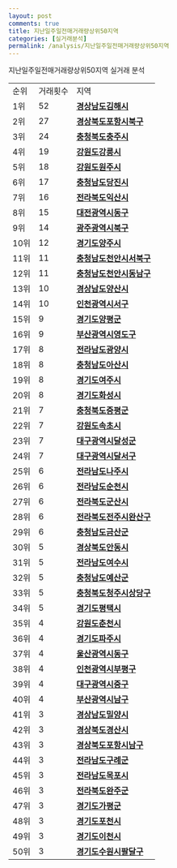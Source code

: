 ```yaml
---
layout: post
comments: true
title: 지난일주일전매거래량상위50지역
categories: [실거래분석]
permalink: /analysis/지난일주일전매거래량상위50지역
---
```


지난일주일전매거래량상위50지역 실거래 분석

<table>
  <tr>
    <td>순위</td>
    <td>거래횟수</td>
    <td>지역</td>
  </tr>

  <tr>
    <td>1위</td>
    <td>52</td>
    <td colspan="4" style="font-weight: bold;"><a href="/apt/경상남도김해시">경상남도김해시 </a></td>
  </tr>

  <tr>
    <td>2위</td>
    <td>27</td>
    <td colspan="4" style="font-weight: bold;"><a href="/apt/경상북도포항시북구">경상북도포항시북구 </a></td>
  </tr>

  <tr>
    <td>3위</td>
    <td>24</td>
    <td colspan="4" style="font-weight: bold;"><a href="/apt/충청북도충주시">충청북도충주시 </a></td>
  </tr>

  <tr>
    <td>4위</td>
    <td>19</td>
    <td colspan="4" style="font-weight: bold;"><a href="/apt/강원도강릉시">강원도강릉시 </a></td>
  </tr>

  <tr>
    <td>5위</td>
    <td>18</td>
    <td colspan="4" style="font-weight: bold;"><a href="/apt/강원도원주시">강원도원주시 </a></td>
  </tr>

  <tr>
    <td>6위</td>
    <td>17</td>
    <td colspan="4" style="font-weight: bold;"><a href="/apt/충청남도당진시">충청남도당진시 </a></td>
  </tr>

  <tr>
    <td>7위</td>
    <td>16</td>
    <td colspan="4" style="font-weight: bold;"><a href="/apt/전라북도익산시">전라북도익산시 </a></td>
  </tr>

  <tr>
    <td>8위</td>
    <td>15</td>
    <td colspan="4" style="font-weight: bold;"><a href="/apt/대전광역시동구">대전광역시동구 </a></td>
  </tr>

  <tr>
    <td>9위</td>
    <td>14</td>
    <td colspan="4" style="font-weight: bold;"><a href="/apt/광주광역시북구">광주광역시북구 </a></td>
  </tr>

  <tr>
    <td>10위</td>
    <td>12</td>
    <td colspan="4" style="font-weight: bold;"><a href="/apt/경기도양주시">경기도양주시 </a></td>
  </tr>

  <tr>
    <td>11위</td>
    <td>11</td>
    <td colspan="4" style="font-weight: bold;"><a href="/apt/충청남도천안시서북구">충청남도천안시서북구 </a></td>
  </tr>

  <tr>
    <td>12위</td>
    <td>11</td>
    <td colspan="4" style="font-weight: bold;"><a href="/apt/충청남도천안시동남구">충청남도천안시동남구 </a></td>
  </tr>

  <tr>
    <td>13위</td>
    <td>10</td>
    <td colspan="4" style="font-weight: bold;"><a href="/apt/경상남도양산시">경상남도양산시 </a></td>
  </tr>

  <tr>
    <td>14위</td>
    <td>10</td>
    <td colspan="4" style="font-weight: bold;"><a href="/apt/인천광역시서구">인천광역시서구 </a></td>
  </tr>

  <tr>
    <td>15위</td>
    <td>9</td>
    <td colspan="4" style="font-weight: bold;"><a href="/apt/경기도양평군">경기도양평군 </a></td>
  </tr>

  <tr>
    <td>16위</td>
    <td>9</td>
    <td colspan="4" style="font-weight: bold;"><a href="/apt/부산광역시영도구">부산광역시영도구 </a></td>
  </tr>

  <tr>
    <td>17위</td>
    <td>8</td>
    <td colspan="4" style="font-weight: bold;"><a href="/apt/전라남도광양시">전라남도광양시 </a></td>
  </tr>

  <tr>
    <td>18위</td>
    <td>8</td>
    <td colspan="4" style="font-weight: bold;"><a href="/apt/충청남도아산시">충청남도아산시 </a></td>
  </tr>

  <tr>
    <td>19위</td>
    <td>8</td>
    <td colspan="4" style="font-weight: bold;"><a href="/apt/경기도여주시">경기도여주시 </a></td>
  </tr>

  <tr>
    <td>20위</td>
    <td>8</td>
    <td colspan="4" style="font-weight: bold;"><a href="/apt/경기도화성시">경기도화성시 </a></td>
  </tr>

  <tr>
    <td>21위</td>
    <td>7</td>
    <td colspan="4" style="font-weight: bold;"><a href="/apt/충청북도증평군">충청북도증평군 </a></td>
  </tr>

  <tr>
    <td>22위</td>
    <td>7</td>
    <td colspan="4" style="font-weight: bold;"><a href="/apt/강원도속초시">강원도속초시 </a></td>
  </tr>

  <tr>
    <td>23위</td>
    <td>7</td>
    <td colspan="4" style="font-weight: bold;"><a href="/apt/대구광역시달성군">대구광역시달성군 </a></td>
  </tr>

  <tr>
    <td>24위</td>
    <td>7</td>
    <td colspan="4" style="font-weight: bold;"><a href="/apt/대구광역시달서구">대구광역시달서구 </a></td>
  </tr>

  <tr>
    <td>25위</td>
    <td>6</td>
    <td colspan="4" style="font-weight: bold;"><a href="/apt/전라남도나주시">전라남도나주시 </a></td>
  </tr>

  <tr>
    <td>26위</td>
    <td>6</td>
    <td colspan="4" style="font-weight: bold;"><a href="/apt/전라남도순천시">전라남도순천시 </a></td>
  </tr>

  <tr>
    <td>27위</td>
    <td>6</td>
    <td colspan="4" style="font-weight: bold;"><a href="/apt/전라북도군산시">전라북도군산시 </a></td>
  </tr>

  <tr>
    <td>28위</td>
    <td>6</td>
    <td colspan="4" style="font-weight: bold;"><a href="/apt/전라북도전주시완산구">전라북도전주시완산구 </a></td>
  </tr>

  <tr>
    <td>29위</td>
    <td>6</td>
    <td colspan="4" style="font-weight: bold;"><a href="/apt/충청남도금산군">충청남도금산군 </a></td>
  </tr>

  <tr>
    <td>30위</td>
    <td>5</td>
    <td colspan="4" style="font-weight: bold;"><a href="/apt/경상북도안동시">경상북도안동시 </a></td>
  </tr>

  <tr>
    <td>31위</td>
    <td>5</td>
    <td colspan="4" style="font-weight: bold;"><a href="/apt/전라남도여수시">전라남도여수시 </a></td>
  </tr>

  <tr>
    <td>32위</td>
    <td>5</td>
    <td colspan="4" style="font-weight: bold;"><a href="/apt/충청남도예산군">충청남도예산군 </a></td>
  </tr>

  <tr>
    <td>33위</td>
    <td>5</td>
    <td colspan="4" style="font-weight: bold;"><a href="/apt/충청북도청주시상당구">충청북도청주시상당구 </a></td>
  </tr>

  <tr>
    <td>34위</td>
    <td>5</td>
    <td colspan="4" style="font-weight: bold;"><a href="/apt/경기도평택시">경기도평택시 </a></td>
  </tr>

  <tr>
    <td>35위</td>
    <td>4</td>
    <td colspan="4" style="font-weight: bold;"><a href="/apt/강원도춘천시">강원도춘천시 </a></td>
  </tr>

  <tr>
    <td>36위</td>
    <td>4</td>
    <td colspan="4" style="font-weight: bold;"><a href="/apt/경기도파주시">경기도파주시 </a></td>
  </tr>

  <tr>
    <td>37위</td>
    <td>4</td>
    <td colspan="4" style="font-weight: bold;"><a href="/apt/울산광역시동구">울산광역시동구 </a></td>
  </tr>

  <tr>
    <td>38위</td>
    <td>4</td>
    <td colspan="4" style="font-weight: bold;"><a href="/apt/인천광역시부평구">인천광역시부평구 </a></td>
  </tr>

  <tr>
    <td>39위</td>
    <td>4</td>
    <td colspan="4" style="font-weight: bold;"><a href="/apt/대구광역시중구">대구광역시중구 </a></td>
  </tr>

  <tr>
    <td>40위</td>
    <td>4</td>
    <td colspan="4" style="font-weight: bold;"><a href="/apt/부산광역시남구">부산광역시남구 </a></td>
  </tr>

  <tr>
    <td>41위</td>
    <td>3</td>
    <td colspan="4" style="font-weight: bold;"><a href="/apt/경상남도밀양시">경상남도밀양시 </a></td>
  </tr>

  <tr>
    <td>42위</td>
    <td>3</td>
    <td colspan="4" style="font-weight: bold;"><a href="/apt/경상북도경산시">경상북도경산시 </a></td>
  </tr>

  <tr>
    <td>43위</td>
    <td>3</td>
    <td colspan="4" style="font-weight: bold;"><a href="/apt/경상북도포항시남구">경상북도포항시남구 </a></td>
  </tr>

  <tr>
    <td>44위</td>
    <td>3</td>
    <td colspan="4" style="font-weight: bold;"><a href="/apt/전라남도구례군">전라남도구례군 </a></td>
  </tr>

  <tr>
    <td>45위</td>
    <td>3</td>
    <td colspan="4" style="font-weight: bold;"><a href="/apt/전라남도목포시">전라남도목포시 </a></td>
  </tr>

  <tr>
    <td>46위</td>
    <td>3</td>
    <td colspan="4" style="font-weight: bold;"><a href="/apt/전라북도완주군">전라북도완주군 </a></td>
  </tr>

  <tr>
    <td>47위</td>
    <td>3</td>
    <td colspan="4" style="font-weight: bold;"><a href="/apt/경기도가평군">경기도가평군 </a></td>
  </tr>

  <tr>
    <td>48위</td>
    <td>3</td>
    <td colspan="4" style="font-weight: bold;"><a href="/apt/경기도포천시">경기도포천시 </a></td>
  </tr>

  <tr>
    <td>49위</td>
    <td>3</td>
    <td colspan="4" style="font-weight: bold;"><a href="/apt/경기도이천시">경기도이천시 </a></td>
  </tr>

  <tr>
    <td>50위</td>
    <td>3</td>
    <td colspan="4" style="font-weight: bold;"><a href="/apt/경기도수원시팔달구">경기도수원시팔달구 </a></td>
  </tr>

</table>
